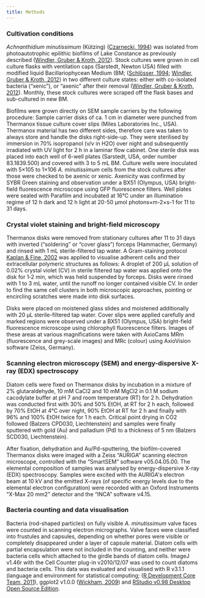 ```yaml
---
title: Methods
---
```


### Cultivation conditions

*Achnanthidium minutissimum* (Kützing) ([Czarnecki, 1994](http://www.algaebase.org/search/species/detail/?species_id=Ge79396858528c750)) was isolated from photoautotrophic epilithic biofilms of Lake Constance as previously described ([Windler, Gruber & Kroth, 2012](http://zs.thulb.uni-jena.de/receive/jportal_jparticle_00273835)). Stock cultures were grown in cell culture flasks with ventilation caps (Sarstedt, Newton USA) filled with modified liquid Bacillariophycean Medium (BM; ([Schlösser, 1994](http://onlinelibrary.wiley.com/doi/10.1111/j.1438-8677.1994.tb00784.x/abstract); [Windler, Gruber & Kroth, 2012](http://zs.thulb.uni-jena.de/receive/jportal_jparticle_00273835)) in two different culture states: either with co-isolated bacteria (“xenic”), or “axenic” after their removal ([Windler, Gruber & Kroth, 2012](http://zs.thulb.uni-jena.de/receive/jportal_jparticle_00273835)). Monthly, these stock cultures were scraped off the flask bases and sub-cultured in new BM.

Biofilms were grown directly on SEM sample carriers by the following procedure: Sample carrier disks of ca. 1 cm in diameter were punched from Thermanox tissue culture cover slips (Miles Laboratories Inc., USA). Thermanox material has two different sides, therefore care was taken to always store and handle the disks right-side-up. They were sterilised by immersion in 70% isopropanol (v/v in H2O) over night and subsequently irradiated with UV light for 2 h in a laminar flow cabinet. One sterile disk was placed into each well of 6-well plates (Sarstedt, USA, order number 83.1839.500) and covered with 3 to 5 mL BM. Culture wells were inoculated with 5×105 to 1×106 *A. minutissimum* cells from the stock cultures after those were checked to be axenic or xenic. Axenicity was confirmed by SYBR Green staining and observation under a BX51 (Olympus, USA) bright-field fluorescence microscope using GFP fluorescence filters. Well plates were sealed with Parafilm and incubated at 16°C under an illumination regime of 12 h dark and 12 h light at 20-50 µmol photons×m-2×s-1 for 11 to 31 days.

### Crystal violet staining and bright-field microscopy

Thermanox disks were removed from stationary cultures after 11 to 31 days with inverted (“soldering” or “cover glass”) forceps (Hammacher, Germany) and rinsed with 1 mL sterile-filtered tap water. A Gram-staining protocol [Kaplan & Fine, 2002](http://aem.asm.org/content/68/10/4943) was applied to visualise adherent cells and their extracellular polymeric structures as follows: A droplet of 200 µL solution of 0.02% crystal violet (CV) in sterile filtered tap water was applied onto the disk for 1‑2 min, which was held suspended by forceps. Disks were rinsed with 1 to 3 mL water, until the runoff no longer contained visible CV. In order to find the same cell clusters in both microscopic approaches, pointing or encircling scratches were made into disk surfaces.

Disks were placed on moistened glass slides and moistened additionally with 20 µL sterile-filtered tap water. Cover slips were applied carefully and marked regions were observed under a BX51 (Olympus, USA) bright-field fluorescence microscope using chlorophyll fluorescence filters. Images of these areas at various magnifications were taken with AxioCams MRm (fluorescence and grey-scale images) and MRc (colour) using AxioVision software (Zeiss, Germany).

### Scanning electron microscopy (SEM) and energy-dispersive X-ray (EDX) spectroscopy

Diatom cells were fixed on Thermanox disks by incubation in a mixture of 2% glutaraldehyde, 10 mM CaCl2 and 10 mM MgCl2 in 0.1 M sodium cacodylate buffer at pH 7 and room temperature (RT) for 2 h. Dehydration was conducted first with 30% and 50% EtOH, at RT for 2 h each, followed by 70% EtOH at 4°C over night, 90% EtOH at RT for 2 h and finally with 96% and 100% EtOH twice for 1 h each. Critical point drying in CO2 followed (Balzers CPD030, Liechtenstein) and samples were finally sputtered with gold (Au) and palladium (Pd) to a thickness of 5 nm (Balzers SCD030, Liechtenstein).

After fixation, dehydration and Au/Pd-sputtering, the biofilm-covered Thermanox disks were imaged with a Zeiss “AURIGA” scanning electron microscope, controlled with the “SmartSEM” software v05.04.05.00. The elemental composition of samples was analysed by energy-dispersive X-ray (EDX) spectroscopy. Samples were excited with the AURIGA's electron beam at 10 kV and the emitted X-rays (of specific energy levels due to the elemental electron configuration) were recorded with an Oxford Instruments “X-Max 20 mm2” detector and the “INCA” software v4.15.

### Bacteria counting and data visualisation

Bacteria (rod-shaped particles) on fully visible *A. minutissimum* valve faces were counted in scanning electron micrographs. Valve faces were classified into frustules and capsules, depending on whether pores were visible or completely disappeared under a layer of capsule material. Diatom cells with partial encapsulation were not included in the counting, and neither were bacteria cells which attached to the girdle bands of diatom cells.
ImageJ v1.46r with the Cell Counter plug-in v2010/12/07 was used to count diatoms and bacteria cells. This data was evaluated and visualised with R v3.1.1 (language and environment for statistical computing; ([R Development Core Team, 2011](http://www.R-project.org/)), ggplot2 v1.0.0 ([Wickham, 2009](http://ggplot2.org/book/)) and [RStudio v0.98 Desktop Open Source Edition](http://www.rstudio.com/products/rstudio/).

